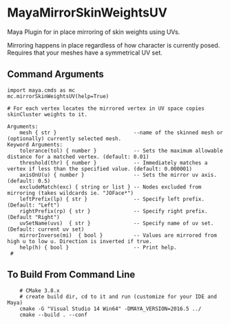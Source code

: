 # MayaMirrorSkinWeightsUV
Maya Plugin for in place mirroring of skin weights using UVs. 

Mirroring happens in place regardless of how character is currently posed. 
Requires that your meshes have a symmetrical UV set. 


## Command Arguments
```
import maya.cmds as mc
mc.mirrorSkinWeightsUV(help=True)

# For each vertex locates the mirrored vertex in UV space copies skinCluster weights to it.

Arguments:
	mesh { str }                         --name of the skinned mesh or (optionally) currently selected mesh.
Keyword Arguments:
	tolerance(tol) { number }            -- Sets the maximum allowable distance for a matched vertex. (default: 0.01)
	threshold(thr) { number }            -- Immediately matches a vertex if less than the specified value. (default: 0.000001)
	axisOnU(u) { number }                -- Sets the mirror uv axis. (default: 0.5)
	excludeMatch(exc) { string or list } -- Nodes excluded from mirroring (takes wildcards ie. "JOFace*")
	leftPrefix(lp) { str }               -- Specify left prefix. (Default: "Left")
	rightPrefix(rp) { str }              -- Specify right prefix. (Default "Right")
	uvSetName(uvs)  { str }              -- Specify name of uv set. (Default: current uv set)
	mirrorInverse(mi)  { bool }          -- Values are mirrored from high u to low u. Direction is inverted if true.
	help(h) { bool }                     -- Print help.
 # 
```

## To Build From Command Line
```
    # CMake 3.8.x
    # create build dir, cd to it and run (customize for your IDE and Maya)
    cmake -G "Visual Studio 14 Win64" -DMAYA_VERSION=2016.5 ../
    cmake --build . --conf
 ```

